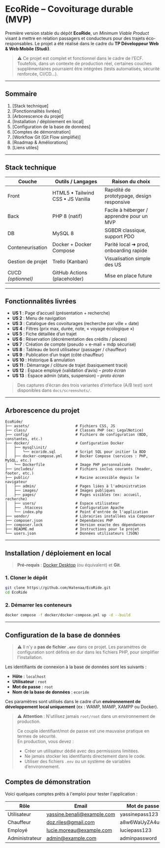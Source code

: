 <!--
███████╗ ██████╗ ██████╗ ██████╗ ██╗██████╗ ███████╗
██╔════╝██╔════╝██╔═══██╗██╔══██╗██║██╔══██╗██╔════╝
█████╗  ██║     ██║   ██║██████╔╝██║██║  ██║█████╗  
██╔══╝  ██║     ██║   ██║██╔══██╗██║██║  ██║██╔══╝  
███████╗╚██████╗╚██████╔╝██║  ██║██║██████╔╝███████╗
╚══════╝ ╚═════╝ ╚═════╝ ╚═╝  ╚═╝╚═╝╚═════╝ ╚══════╝
-->

# EcoRide – Covoiturage durable (MVP)

Première version stable du dépôt **EcoRide**, un _Minimum Viable Product_ visant à
mettre en relation passagers et conducteurs pour des trajets éco-responsables.
Le projet a été réalisé dans le cadre du **TP Développeur Web & Web Mobile
(Studi)**.

> ⚠️ Ce projet est complet et fonctionnel dans le cadre de l’ECF. Toutefois, dans un contexte de production réel,
> certaines couches supplémentaires pourraient être intégrées (tests automatisés, sécurité renforcée, CI/CD…).

---

## Sommaire
1. [Stack technique]
2. [Fonctionnalités livrées]
3. [Arborescence du projet]
4. [Installation / déploiement en local]
5. [Configuration de la base de données]
6. [Comptes de démonstration]
7. [Workflow Git (Git Flow simplifié)]
8. [Roadmap & Améliorations]
9. [Liens utiles]

---

## Stack technique

| Couche | Outils / Langages | Raison du choix |
|--------|------------------|-----------------|
| Front  | HTML5 • Tailwind CSS • JS Vanilla | Rapidité de prototypage, design responsive |
| Back   | PHP 8 (natif) | Facile à héberger / apprendre pour un MVP |
| DB     | MySQL 8 | SGBDR classique, support PDO |
| Conteneurisation | Docker + Docker Compose | Parité local ➜ prod, onboarding rapide |
| Gestion de projet | Trello (Kanban) | Visualisation simple des US |
| CI/CD _(optionnel)_ | GitHub Actions (placeholder) | Mise en place future |

---

## Fonctionnalités livrées

- **US 1** : Page d’accueil (présentation + recherche)
- **US 2** : Menu de navigation
- **US 3** : Catalogue des covoiturages (recherche par ville + date)
- **US 4** : Filtres (prix max, durée, note, « voyage écologique »)
- **US 5** : Fiche détaillée d’un trajet
- **US 6** : Réservation (décrémentation des crédits / places)
- **US 7** : Création de compte (pseudo + e-mail + mdp sécurisé)
- **US 8** : Tableau de bord utilisateur (passager / chauffeur)
- **US 9** : Publication d’un trajet (côté chauffeur)
- **US 10** : Historique & annulation
- **US 11** : Démarrage / clôture de trajet (basiquement tracé)
- **US 12** : Espace employé (validation d’avis) – *proto écran*
- **US 13** : Espace admin (stats, suspension) – *proto écran*

> Des captures d’écran des trois variantes d’interface (A/B test) sont
> disponibles dans `docs/screenshots/`.

---

## Arborescence du projet

```
EcoRide/
├── assets/                     # Fichiers CSS, JS
├── class/                      # Classes PHP (ex: LegalNotice)
├── config/                     # Fichiers de configuration (BDD, constantes, etc.)
├── docker/                     # Configuration Docker
│   ├── mysql\init/
│   │   └── ecoride.sql         # Script SQL pour initier la BDD
│   ├── docker-compose.yml      # Docker Compose (services : PHP, MySQL, etc.)
│   └── Dockerfile              # Image PHP personnalisée
├── includes/                   # Fichiers inclus courants (header, footer, etc.)
├── public/                     # Racine accessible depuis le navigateur
│   ├── admin/                  # Pages liées à l'administration
│   ├── images/                 # Images publiques
│   ├── pages/                  # Pages visibles (ex: accueil, recherche)
│   ├── users/                  # Espace utilisateur
│   ├── .htaccess               # Configuration Apache
│   └── index.php               # Point d'entrée de l'application
├── vendor/                     # Librairies installées via Composer
├── composer.json               # Dépendances PHP
├── composer.lock               # Version exacte des dépendances
├── README.md                   # Instructions pour le projet
└── users.json                  # Données utilisateurs (JSON)
```

---

## Installation / déploiement en local

> **Pré-requis** : [Docker Desktop](https://www.docker.com/products/docker-desktop/) (ou équivalent) et **Git**.

### 1. Cloner le dépôt

```bash
git clone https://github.com/Hatenaa/EcoRide.git
cd EcoRide
```

### 2. Démarrer les conteneurs

```bash
docker compose -f docker/docker-compose.yml up -d --build
```

---

## Configuration de la base de données

> ⚠️ Il n'y a **pas de fichier `.env`** dans ce projet. Les paramètres de configuration sont définis en dur dans les fichiers PHP, pour simplifier l'installation.

Les identifiants de connexion à la base de données sont les suivants :

- **Hôte** : `localhost`
- **Utilisateur** : `root`
- **Mot de passe** : `root`
- **Nom de la base de données** : `ecoride`

Ces paramètres sont utilisés dans le cadre d’un **environnement de développement local uniquement** (ex : WAMP, MAMP, XAMPP ou Docker).

> ⚠️ **Attention** : N'utilisez jamais `root/root` dans un environnement de production.
>
> Ce couple identifiant/mot de passe est une mauvaise pratique en termes de sécurité.  
> En production, vous devez :
> - Créer un utilisateur dédié avec des permissions limitées.
> - Ne jamais stocker les identifiants directement dans le code.
> - Utiliser des fichiers `.env` ou un système de variables d’environnement.

## Comptes de démonstration

Voici quelques comptes prêts à l'emploi pour tester l'application :

| Rôle           | Email                                             | Mot de passe |
| -------------- | ------------------------------------------------- | ------------ |
| Utilisateur    | [yassine.benali@example.com](mailto:yassine.benali@example.com)     | yassinepass123       |
| Chauffeur      | [doz.riles@gmail.com](mailto:doz.riles@gmail.com) | a8w6WaUyZA4u66     |
| Employé        | [lucie.moreau@example.com](mailto:lucie.moreau@example.com)   | luciepass123      |
| Administrateur | [admin@example.com](mailto:admin@example.com)   | adminpassword       |
